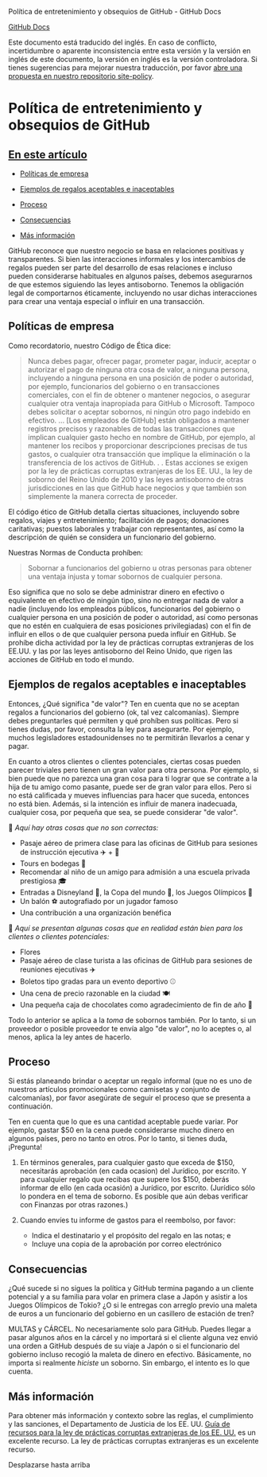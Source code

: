 Política de entretenimiento y obsequios de GitHub - GitHub Docs

[](/es)[GitHub Docs](/es)

Este documento está traducido del inglés. En caso de conflicto, incertidumbre o aparente inconsistencia entre esta versión y la versión en inglés de este documento, la versión en inglés es la versión controladora. Si tienes sugerencias para mejorar nuestra traducción, por favor [abre una propuesta en nuestro repositorio site-policy](https://github.com/github/site-policy/issues).

Política de entretenimiento y obsequios de GitHub
==========

[En este artículo](/github/site-policy/github-gifts-and-entertainment-policy#in-this-article)
----------

* [Políticas de empresa](#company-policies)

* [Ejemplos de regalos aceptables e inaceptables](#examples-of-acceptable-and-unacceptable-gifts)

* [Proceso](#process)

* [Consecuencias](#consequences)

* [Más información](#more-information)

GitHub reconoce que nuestro negocio se basa en relaciones positivas y transparentes. Si bien las interacciones informales y los intercambios de regalos pueden ser parte del desarrollo de esas relaciones e incluso pueden considerarse habituales en algunos países, debemos asegurarnos de que estemos siguiendo las leyes antisoborno. Tenemos la obligación legal de comportarnos éticamente, incluyendo no usar dichas interacciones para crear una ventaja especial o influir en una transacción.

[](#company-policies)Políticas de empresa
----------

Como recordatorio, nuestro Código de Ética dice:

>
>
> Nunca debes pagar, ofrecer pagar, prometer pagar, inducir, aceptar o autorizar el pago de ninguna otra cosa de valor, a ninguna persona, incluyendo a ninguna persona en una posición de poder o autoridad, por ejemplo, funcionarios del gobierno o en transacciones comerciales, con el fin de obtener o mantener negocios, o asegurar cualquier otra ventaja inapropiada para GitHub o Microsoft. Tampoco debes solicitar o aceptar sobornos, ni ningún otro pago indebido en efectivo. ... [Los empleados de GitHub] están obligados a mantener registros precisos y razonables de todas las transacciones que implican cualquier gasto hecho en nombre de GitHub, por ejemplo, al mantener los recibos y proporcionar descripciones precisas de tus gastos, o cualquier otra transacción que implique la eliminación o la transferencia de los activos de GitHub. . . Estas acciones se exigen por la ley de prácticas corruptas extranjeras de los EE. UU., la ley de soborno del Reino Unido de 2010 y las leyes antisoborno de otras jurisdicciones en las que GitHub hace negocios y que también son simplemente la manera correcta de proceder.
>
>

El código ético de GitHub detalla ciertas situaciones, incluyendo sobre regalos, viajes y entretenimiento; facilitación de pagos; donaciones caritativas; puestos laborales y trabajar con representantes, así como la descripción de quién se considera un funcionario del gobierno.

Nuestras Normas de Conducta prohíben:

>
>
> Sobornar a funcionarios del gobierno u otras personas para obtener una ventaja injusta y tomar sobornos de cualquier persona.
>
>

Eso significa que no solo se debe administrar dinero en efectivo o equivalente en efectivo de ningún tipo, sino no entregar nada de valor a nadie (incluyendo los empleados públicos, funcionarios del gobierno o cualquier persona en una posición de poder o autoridad, así como personas que no estén en cualquiera de esas posiciones privilegiadas) con el fin de influir en ellos o de que cualquier persona pueda influir en GitHub. Se prohíbe dicha actividad por la ley de prácticas corruptas extranjeras de los EE.UU. y las por las leyes antisoborno del Reino Unido, que rigen las acciones de GitHub en todo el mundo.

[](#examples-of-acceptable-and-unacceptable-gifts)Ejemplos de regalos aceptables e inaceptables
----------

Entonces, ¿Qué significa "de valor"? Ten en cuenta que no se aceptan regalos a funcionarios del gobierno (ok, tal vez calcomanías). Siempre debes preguntarles qué permiten y qué prohíben sus políticas. Pero si tienes dudas, por favor, consulta la ley para asegurarte. Por ejemplo, muchos legisladores estadounidenses no te permitirán llevarlos a cenar y pagar.

En cuanto a otros clientes o clientes potenciales, ciertas cosas pueden parecer triviales pero tienen un gran valor para otra persona. Por ejemplo, si bien puede que no parezca una gran cosa para ti lograr que se contrate a la hija de tu amigo como pasante, puede ser de gran valor para ellos. Pero si no está calificada y mueves influencias para hacer que suceda, entonces no está bien. Además, si la intención es influir de manera inadecuada, cualquier cosa, por pequeña que sea, se puede considerar "de valor".

🙅 *Aquí hay otras cosas que no son correctas:*

* Pasaje aéreo de primera clase para las oficinas de GitHub para sesiones de instrucción ejecutiva ✈️ + 🍾
* Tours en bodegas 🍷
* Recomendar al niño de un amigo para admisión a una escuela privada prestigiosa 🎓
* Entradas a Disneyland 👸, la Copa del mundo 🥅, los Juegos Olímpicos 🏅
* Un balón ⚽️ autografiado por un jugador famoso
* Una contribución a una organización benéfica

🙆 *Aquí se presentan algunas cosas que en realidad están bien para los clientes o clientes potenciales:*

* Flores
* Pasaje aéreo de clase turista a las oficinas de GitHub para sesiones de reuniones ejecutivas ✈️
* Boletos tipo gradas para un evento deportivo ⚾️
* Una cena de precio razonable en la ciudad 🍽
* Una pequeña caja de chocolates como agradecimiento de fin de año 🍫

Todo lo anterior se aplica a la *toma* de sobornos también. Por lo tanto, si un proveedor o posible proveedor te envía algo "de valor", no lo aceptes o, al menos, aplica la ley antes de hacerlo.

[](#process)Proceso
----------

Si estás planeando brindar o aceptar un regalo informal (que no es uno de nuestros artículos promocionales como camisetas y conjunto de calcomanías), por favor asegúrate de seguir el proceso que se presenta a continuación.

Ten en cuenta que lo que es una cantidad aceptable puede variar. Por ejemplo, gastar $50 en la cena puede considerarse mucho dinero en algunos países, pero no tanto en otros. Por lo tanto, si tienes duda, ¡Pregunta!

1. En términos generales, para cualquier gasto que exceda de $150, necesitarás aprobación (en cada ocasion) del Jurídico, por escrito. Y para cualquier regalo que recibas que supere los $150, deberás informar de ello (en cada ocasión) a Jurídico, por escrito. (Jurídico sólo lo pondera en el tema de soborno. Es posible que aún debas verificar con Finanzas por otras razones.)

2. Cuando envíes tu informe de gastos para el reembolso, por favor:

   * Indica el destinatario y el propósito del regalo en las notas; e
   * Incluye una copia de la aprobación por correo electrónico

[](#consequences)Consecuencias
----------

¿Qué sucede si no sigues la política y GitHub termina pagando a un cliente potencial y a su familia para volar en primera clase a Japón y asistir a los Juegos Olímpicos de Tokio? ¿O si le entregas con arreglo previo una maleta de euros a un funcionario del gobierno en un casillero de estación de tren?

MULTAS y CÁRCEL. No necesariamente solo para GitHub. Puedes llegar a pasar algunos años en la cárcel y no importará si el cliente alguna vez envió una orden a GitHub después de su viaje a Japón o si el funcionario del gobierno incluso recogió la maleta de dinero en efectivo. Básicamente, no importa si realmente *hiciste* un soborno. Sin embargo, el intento es lo que cuenta.

[](#more-information)Más información
----------

Para obtener más información y contexto sobre las reglas, el cumplimiento y las sanciones, el Departamento de Justicia de los EE. UU. [Guía de recursos para la ley de prácticas corruptas extranjeras de los EE. UU.](https://www.justice.gov/sites/default/files/criminal-fraud/legacy/2015/01/16/guide.pdf) es un excelente recurso. La ley de prácticas corruptas extranjeras es un excelente recurso.

Desplazarse hasta arriba
